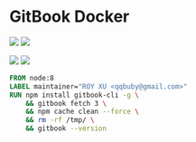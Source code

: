 # GitBook Docker
[![](https://images.microbadger.com/badges/image/qqbuby/gitbook:dev.svg)](https://microbadger.com/images/qqbuby/gitbook:dev "Get your own image badge on microbadger.com")
[![](https://images.microbadger.com/badges/version/qqbuby/gitbook:dev.svg)](https://microbadger.com/images/qqbuby/gitbook:dev "Get your own version badge on microbadger.com")

[![](https://images.microbadger.com/badges/image/qqbuby/gitbook:3.svg)](https://microbadger.com/images/qqbuby/gitbook:3 "Get your own image badge on microbadger.com")
[![](https://images.microbadger.com/badges/version/qqbuby/gitbook:3.svg)](https://microbadger.com/images/qqbuby/gitbook:3 "Get your own version badge on microbadger.com")

```dockerfile
FROM node:8
LABEL maintainer="ROY XU <qqbuby@gmail.com>"
RUN npm install gitbook-cli -g \
    && gitbook fetch 3 \
    && npm cache clean --force \
    && rm -rf /tmp/ \
    && gitbook --version
```
